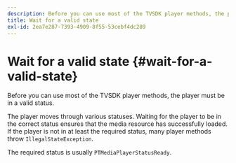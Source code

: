 ```yaml
---
description: Before you can use most of the TVSDK player methods, the player must be in a valid status.
title: Wait for a valid state
exl-id: 2ea7e287-7393-4909-8f55-53cebf4dc289
---
```

# Wait for a valid state {#wait-for-a-valid-state}

Before you can use most of the TVSDK player methods, the player must be in a valid status.

 The player moves through various statuses. Waiting for the player to be in the correct status ensures that the media resource has successfully loaded. If the player is not in at least the required status, many player methods throw `IllegalStateException`.

The required status is usually `PTMediaPlayerStatusReady`.
